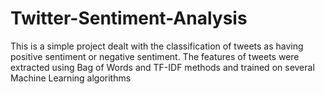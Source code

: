 # Twitter-Sentiment-Analysis
This is a simple project dealt with the classification of tweets as having positive sentiment or negative sentiment. The features of tweets were extracted using Bag of Words and TF-IDF methods and trained on several Machine Learning algorithms
